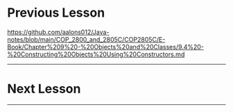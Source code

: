 # Previous Lesson

https://github.com/aalons012/Java-notes/blob/main/COP_2800_and_2805C/COP2805C/E-Book/Chapter%209%20-%20Objects%20and%20Classes/9.4%20-%20Constructing%20Objects%20Using%20Constructors.md

----------------------
# Next Lesson


-------------------
